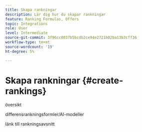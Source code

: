 ```yaml
---
title: Skapa rankningar
description: Lär dig hur du skapar rankningar
feature: Ranking Formulas, Offers
topic: Integrations
role: User
level: Intermediate
source-git-commit: 3f96cc0037b5bcdb2ce94e2721b02ba13b3cff36
workflow-type: tm+mt
source-wordcount: '19'
ht-degree: 5%

---
```


# Skapa rankningar {#create-rankings}

översikt

differensrankningsformler/AI-modeller

länk till rankningsavsnitt